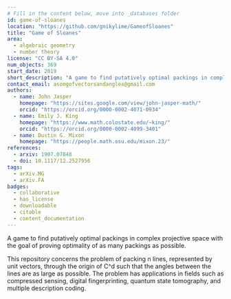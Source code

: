 ```yaml
---
# Fill in the content below, move into _databases folder
id: game-of-sloanes
location: "https://github.com/gnikylime/GameofSloanes"
title: "Game of Sloanes"
area:
  - algebraic geometry
  - number theory
license: "CC BY-SA 4.0"
num_objects: 369
start_date: 2019
short_description: "A game to find putatively optimal packings in complex projective space with the goal of proving optimality of as many packings as possible."
contact_email: asongofvectorsandangles@gmail.com
authors:
  - name: John Jasper
    homepage: "https://sites.google.com/view/john-jasper-math/"
    orcid: "https://orcid.org/0000-0002-4071-0934"
  - name: Emily J. King
    homepage: "https://www.math.colostate.edu/~king/"
    orcid: "https://orcid.org/0000-0002-4099-3401"
  - name: Dustin G. Mixon
    homepage: "https://people.math.osu.edu/mixon.23/"
references:
  - arxiv: 1907.07848
  - doi: 10.1117/12.2527956
tags:
  - arXiv.MG
  - arXiv.FA
badges:
  - collaborative
  - has_license
  - downloadable
  - citable
  - content_documentation
---
```


A game to find putatively optimal packings in complex projective space with the goal of proving optimality of as many packings as possible.

This repository concerns the problem of packing n lines, represented by unit vectors, through the origin of C^d such that the angles between the lines are as large as possible. The problem has applications in fields such as compressed sensing, digital fingerprinting, quantum state tomography, and multiple description coding.
